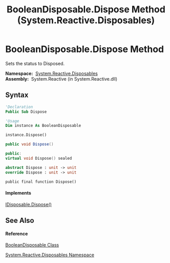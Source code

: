 ﻿---
title: BooleanDisposable.Dispose Method  (System.Reactive.Disposables)
TOCTitle: Dispose Method
ms:assetid: M:System.Reactive.Disposables.BooleanDisposable.Dispose
ms:mtpsurl: https://msdn.microsoft.com/en-us/library/system.reactive.disposables.booleandisposable.dispose(v=VS.103)
ms:contentKeyID: 36068748
ms.date: 06/28/2011
mtps_version: v=VS.103
f1_keywords:
- System.Reactive.Disposables.BooleanDisposable.Dispose
dev_langs:
- CSharp
- JScript
- VB
- FSharp
- c++
---

# BooleanDisposable.Dispose Method

Sets the status to Disposed.

**Namespace:**  [System.Reactive.Disposables](hh229090\(v=vs.103\).md)  
**Assembly:**  System.Reactive (in System.Reactive.dll)

## Syntax

``` vb
'Declaration
Public Sub Dispose
```

``` vb
'Usage
Dim instance As BooleanDisposable

instance.Dispose()
```

``` csharp
public void Dispose()
```

``` c++
public:
virtual void Dispose() sealed
```

``` fsharp
abstract Dispose : unit -> unit 
override Dispose : unit -> unit 
```

``` jscript
public final function Dispose()
```

#### Implements

[IDisposable.Dispose()](https://msdn.microsoft.com/en-us/library/es4s3w1d)  

## See Also

#### Reference

[BooleanDisposable Class](hh229692\(v=vs.103\).md)

[System.Reactive.Disposables Namespace](hh229090\(v=vs.103\).md)


